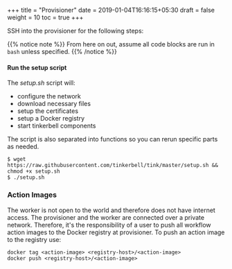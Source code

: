 +++
title = "Provisioner"
date = 2019-01-04T16:16:15+05:30
draft = false
weight = 10
toc = true
+++

SSH into the provisioner for the following steps:

{{% notice note %}}
From here on out, assume all code blocks are run in `bash` unless specified.
{{% /notice %}}

#### Run the setup script

The _setup.sh_ script will:

- configure the network
- download necessary files
- setup the certificates
- setup a Docker registry
- start tinkerbell components

The script is also separated into functions so you can rerun specific parts as needed.

```
$ wget https://raw.githubusercontent.com/tinkerbell/tink/master/setup.sh && chmod +x setup.sh
$ ./setup.sh
```

### Action Images

The worker is not open to the world and therefore does not have internet access.
The provisioner and the worker are connected over a private network.
Therefore, it's the responsibility of a user to push all workflow action images to the Docker registry at provisioner.
To push an action image to the registry use:

```
docker tag <action-image> <registry-host>/<action-image>
docker push <registry-host>/<action-image>
```
